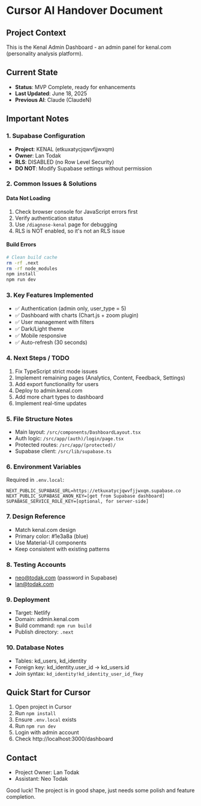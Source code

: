 # Cursor AI Handover Document

## Project Context
This is the Kenal Admin Dashboard - an admin panel for kenal.com (personality analysis platform).

## Current State
- **Status**: MVP Complete, ready for enhancements
- **Last Updated**: June 18, 2025
- **Previous AI**: Claude (ClaudeN)

## Important Notes

### 1. Supabase Configuration
- **Project**: KENAL (etkuxatycjqwvfjjwxqm)
- **Owner**: Lan Todak
- **RLS**: DISABLED (no Row Level Security)
- **DO NOT**: Modify Supabase settings without permission

### 2. Common Issues & Solutions

#### Data Not Loading
1. Check browser console for JavaScript errors first
2. Verify authentication status
3. Use `/diagnose-kenal` page for debugging
4. RLS is NOT enabled, so it's not an RLS issue

#### Build Errors
```bash
# Clean build cache
rm -rf .next
rm -rf node_modules
npm install
npm run dev
```

### 3. Key Features Implemented
- ✅ Authentication (admin only, user_type = 5)
- ✅ Dashboard with charts (Chart.js + zoom plugin)
- ✅ User management with filters
- ✅ Dark/Light theme
- ✅ Mobile responsive
- ✅ Auto-refresh (30 seconds)

### 4. Next Steps / TODO
1. Fix TypeScript strict mode issues
2. Implement remaining pages (Analytics, Content, Feedback, Settings)
3. Add export functionality for users
4. Deploy to admin.kenal.com
5. Add more chart types to dashboard
6. Implement real-time updates

### 5. File Structure Notes
- Main layout: `/src/components/DashboardLayout.tsx`
- Auth logic: `/src/app/(auth)/login/page.tsx`
- Protected routes: `/src/app/(protected)/`
- Supabase client: `/src/lib/supabase.ts`

### 6. Environment Variables
Required in `.env.local`:
```
NEXT_PUBLIC_SUPABASE_URL=https://etkuxatycjqwvfjjwxqm.supabase.co
NEXT_PUBLIC_SUPABASE_ANON_KEY=[get from Supabase dashboard]
SUPABASE_SERVICE_ROLE_KEY=[optional, for server-side]
```

### 7. Design Reference
- Match kenal.com design
- Primary color: #1e3a8a (blue)
- Use Material-UI components
- Keep consistent with existing patterns

### 8. Testing Accounts
- neo@todak.com (password in Supabase)
- lan@todak.com

### 9. Deployment
- Target: Netlify
- Domain: admin.kenal.com
- Build command: `npm run build`
- Publish directory: `.next`

### 10. Database Notes
- Tables: kd_users, kd_identity
- Foreign key: kd_identity.user_id -> kd_users.id
- Join syntax: `kd_identity!kd_identity_user_id_fkey`

## Quick Start for Cursor
1. Open project in Cursor
2. Run `npm install`
3. Ensure `.env.local` exists
4. Run `npm run dev`
5. Login with admin account
6. Check http://localhost:3000/dashboard

## Contact
- Project Owner: Lan Todak
- Assistant: Neo Todak

Good luck! The project is in good shape, just needs some polish and feature completion.

